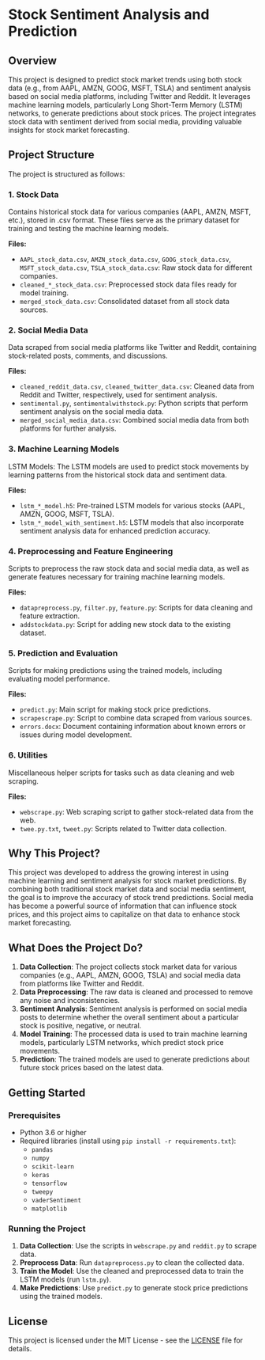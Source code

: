 # Stock Sentiment Analysis and Prediction

## Overview
This project is designed to predict stock market trends using both stock data (e.g., from AAPL, AMZN, GOOG, MSFT, TSLA) and sentiment analysis based on social media platforms, including Twitter and Reddit. It leverages machine learning models, particularly Long Short-Term Memory (LSTM) networks, to generate predictions about stock prices. The project integrates stock data with sentiment derived from social media, providing valuable insights for stock market forecasting.

## Project Structure
The project is structured as follows:

### 1. Stock Data
Contains historical stock data for various companies (AAPL, AMZN, MSFT, etc.), stored in .csv format. These files serve as the primary dataset for training and testing the machine learning models.

**Files:**
- `AAPL_stock_data.csv`, `AMZN_stock_data.csv`, `GOOG_stock_data.csv`, `MSFT_stock_data.csv`, `TSLA_stock_data.csv`: Raw stock data for different companies.
- `cleaned_*_stock_data.csv`: Preprocessed stock data files ready for model training.
- `merged_stock_data.csv`: Consolidated dataset from all stock data sources.

### 2. Social Media Data
Data scraped from social media platforms like Twitter and Reddit, containing stock-related posts, comments, and discussions.

**Files:**
- `cleaned_reddit_data.csv`, `cleaned_twitter_data.csv`: Cleaned data from Reddit and Twitter, respectively, used for sentiment analysis.
- `sentimental.py`, `sentimentalwithstock.py`: Python scripts that perform sentiment analysis on the social media data.
- `merged_social_media_data.csv`: Combined social media data from both platforms for further analysis.

### 3. Machine Learning Models
LSTM Models: The LSTM models are used to predict stock movements by learning patterns from the historical stock data and sentiment data.

**Files:**
- `lstm_*_model.h5`: Pre-trained LSTM models for various stocks (AAPL, AMZN, GOOG, MSFT, TSLA).
- `lstm_*_model_with_sentiment.h5`: LSTM models that also incorporate sentiment analysis data for enhanced prediction accuracy.

### 4. Preprocessing and Feature Engineering
Scripts to preprocess the raw stock data and social media data, as well as generate features necessary for training machine learning models.

**Files:**
- `datapreprocess.py`, `filter.py`, `feature.py`: Scripts for data cleaning and feature extraction.
- `addstockdata.py`: Script for adding new stock data to the existing dataset.

### 5. Prediction and Evaluation
Scripts for making predictions using the trained models, including evaluating model performance.

**Files:**
- `predict.py`: Main script for making stock price predictions.
- `scrapescrape.py`: Script to combine data scraped from various sources.
- `errors.docx`: Document containing information about known errors or issues during model development.

### 6. Utilities
Miscellaneous helper scripts for tasks such as data cleaning and web scraping.

**Files:**
- `webscrape.py`: Web scraping script to gather stock-related data from the web.
- `twee.py.txt`, `tweet.py`: Scripts related to Twitter data collection.

## Why This Project?
This project was developed to address the growing interest in using machine learning and sentiment analysis for stock market predictions. By combining both traditional stock market data and social media sentiment, the goal is to improve the accuracy of stock trend predictions. Social media has become a powerful source of information that can influence stock prices, and this project aims to capitalize on that data to enhance stock market forecasting.

## What Does the Project Do?
1. **Data Collection**: The project collects stock market data for various companies (e.g., AAPL, AMZN, GOOG, TSLA) and social media data from platforms like Twitter and Reddit.
2. **Data Preprocessing**: The raw data is cleaned and processed to remove any noise and inconsistencies.
3. **Sentiment Analysis**: Sentiment analysis is performed on social media posts to determine whether the overall sentiment about a particular stock is positive, negative, or neutral.
4. **Model Training**: The processed data is used to train machine learning models, particularly LSTM networks, which predict stock price movements.
5. **Prediction**: The trained models are used to generate predictions about future stock prices based on the latest data.

## Getting Started

### Prerequisites
- Python 3.6 or higher
- Required libraries (install using `pip install -r requirements.txt`):
  - `pandas`
  - `numpy`
  - `scikit-learn`
  - `keras`
  - `tensorflow`
  - `tweepy`
  - `vaderSentiment`
  - `matplotlib`

### Running the Project
1. **Data Collection**: Use the scripts in `webscrape.py` and `reddit.py` to scrape data.
2. **Preprocess Data**: Run `datapreprocess.py` to clean the collected data.
3. **Train the Model**: Use the cleaned and preprocessed data to train the LSTM models (run `lstm.py`).
4. **Make Predictions**: Use `predict.py` to generate stock price predictions using the trained models.

## License
This project is licensed under the MIT License - see the [LICENSE](LICENSE) file for details.
